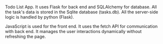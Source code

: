 Todo List App. It uses Flask for back end and SQLAlchemy for database. All the task's data is stored in the Sqlite database (tasks.db). All the server-side logic is handled by python (Flask). 

JavaScript is used for the front end. It uses the fetch API for communication with back end. It manages the user interactions dynamically without refreshing the page.
